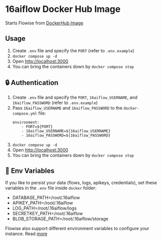 # 16aiflow Docker Hub Image

Starts Flowise from [DockerHub Image](https://hub.docker.com/r/flowiseai/flowise)

## Usage

1. Create `.env` file and specify the `PORT` (refer to `.env.example`)
2. `docker compose up -d`
3. Open [http://localhost:3000](http://localhost:3000)
4. You can bring the containers down by `docker compose stop`

## 🔒 Authentication

1. Create `.env` file and specify the `PORT`, `16aiflow_USERNAME`, and `16aiflow_PASSWORD` (refer to `.env.example`)
2. Pass `16aiflow_USERNAME` and `16aiflow_PASSWORD` to the `docker-compose.yml` file:
    ```
    environment:
        - PORT=${PORT}
        - 16aiflow_USERNAME=${16aiflow_USERNAME}
        - 16aiflow_PASSWORD=${16aiflow_PASSWORD}
    ```
3. `docker compose up -d`
4. Open [http://localhost:3000](http://localhost:3000)
5. You can bring the containers down by `docker compose stop`

## 🌱 Env Variables

If you like to persist your data (flows, logs, apikeys, credentials), set these variables in the `.env` file inside `docker` folder:

-   DATABASE_PATH=/root/.16aiflow
-   APIKEY_PATH=/root/.16aiflow
-   LOG_PATH=/root/.16aiflow/logs
-   SECRETKEY_PATH=/root/.16aiflow
-   BLOB_STORAGE_PATH=/root/.16aiflow/storage

Flowise also support different environment variables to configure your instance. Read [more](https://docs.flowiseai.com/environment-variables)

